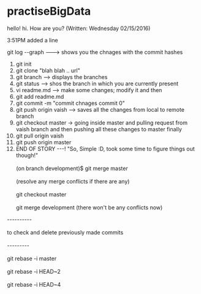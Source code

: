 # practiseBigData

hello! hi. How are you? (Written: Wednesday 02/15/2016)

3:51PM added a line

git log --graph ---> shows you the chnages with the commit hashes


1) git init </br>
2) git clone "blah blah .. url" </br>
3) git branch --> displays the branches </br>
4) git status -->  shos the branch in which you are currently present </br>
5) vi readme.md --> make some changes; modify it and then </br>
6) git add readme.md </br>
7) git commit -m "commit chnages commit 0" </br>
8) git push origin vaish  --> saves all the changes from local to remote branch </br>
9) git checkout master -> going inside master and pulling request from vaish branch and then pushing all these changes to master finally </br>
10) git pull origin vaish </br>
11) git push origin master </br>
12) END OF STORY ---! "So, Simple :D, took some time to figure things out though!" </br>  
(on branch development)$ git merge master </br>  
(resolve any merge conflicts if there are any) </br>  
git checkout master </br>  
git merge development (there won't be any conflicts now) </br>  


----------</br>  
to check and delete previously made commits</br>  
---------</br>  
git rebase -i master</br>  
git rebase -i HEAD~2</br>  
git rebase -i HEAD~4</br>  


